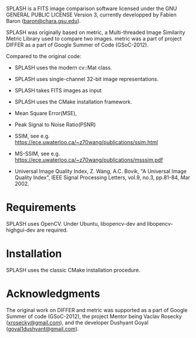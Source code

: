 SPLASH is a FITS image comparison software licensed under the GNU
GENERAL PUBLIC LICENSE Version 3, currently developped by Fabien Baron (baron@chara.gsu.edu).

SPLASH was originally based on metric, a Multi-threaded Image
Similarity Metric Library used to compare two images. metric was a
part of project DIFFER as a part of Google Summer of Code
(GSoC-2012).

Compared to the original code:
- SPLASH uses the modern cv::Mat class.
- SPLASH uses single-channel 32-bit image representations.
- SPLASH takes FITS images as input
- SPLASH uses the CMake installation framework.

- Mean Square Error(MSE),
- Peak Signal to Noise Ratio(PSNR)
- SSIM, see e.g.  https://ece.uwaterloo.ca/~z70wang/publications/ssim.html
- MS-SSIM, see e.g. https://ece.uwaterloo.ca/~z70wang/publications/msssim.pdf
- Universal Image Quality Index, Z. Wang, A.C. Bovik, "A Universal Image Quality Index", IEEE Signal Processing Letters, vol.9, no.3, pp.81-84, Mar 2002.

Requirements
======================

SPLASH uses OpenCV. 
Under Ubuntu, libopencv-dev and libopencv-highgui-dev are required.

Installation
======================

SPLASH uses the classic CMake installation procedure. 


Acknowledgments
======================

The original work on DIFFER and metric was supported as a part
of Google Summer of code (GSoC-2012), the project Mentor being Vaclav
Rosecky (xrosecky@gmail.com), and the developer Dushyant Goyal
(goyal1dushyant@gmail.com).

